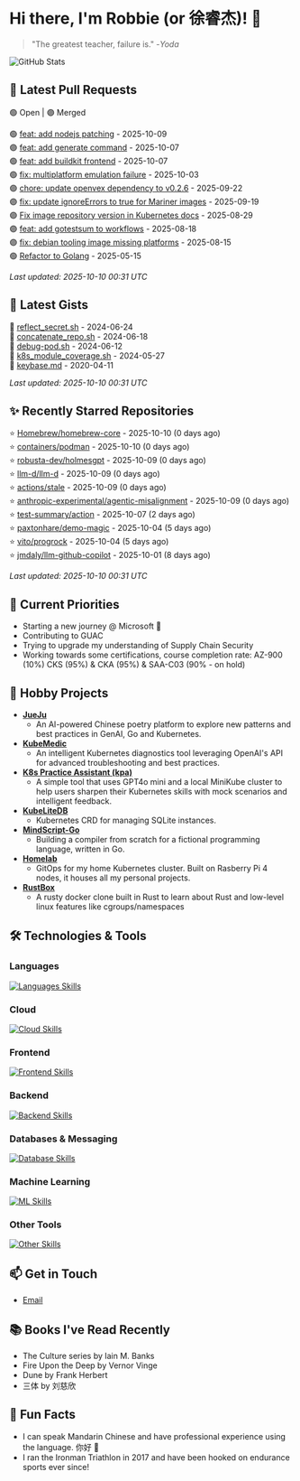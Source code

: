 # Hi there, I'm Robbie (or 徐睿杰)! 👋

> "The greatest teacher, failure is." -_Yoda_

![GitHub Stats](https://github-readme-stats.vercel.app/api?username=robert-cronin&show_icons=true&theme=radical)

<!-- START_SECTION:prs -->
## 🔄 Latest Pull Requests

🟢 Open | 🟣 Merged

🟢 [feat: add nodejs patching](https://github.com/project-copacetic/copacetic/pull/1090) - 2025-10-09<br>
🟣 [feat: add generate command](https://github.com/project-copacetic/copacetic/pull/1212) - 2025-10-07<br>
🟢 [feat: add buildkit frontend](https://github.com/project-copacetic/copacetic/pull/1221) - 2025-10-07<br>
🟢 [fix: multiplatform emulation failure](https://github.com/project-copacetic/copacetic/pull/1279) - 2025-10-03<br>
🟣 [chore: update openvex dependency to v0.2.6](https://github.com/project-copacetic/copacetic/pull/1308) - 2025-09-22<br>
🟣 [fix: update ignoreErrors to true for Mariner images](https://github.com/project-copacetic/copacetic/pull/1304) - 2025-09-19<br>
🟣 [Fix image repository version in Kubernetes docs](https://github.com/kaito-project/aikit/pull/627) - 2025-08-29<br>
🟣 [feat: add gotestsum to workflows](https://github.com/project-copacetic/copacetic/pull/1257) - 2025-08-18<br>
🟣 [fix: debian tooling image missing platforms](https://github.com/project-copacetic/copacetic/pull/1256) - 2025-08-15<br>
🟢 [Refactor to Golang](https://github.com/sozercan/guac-ai-mole/pull/12) - 2025-05-15<br>

*Last updated: 2025-10-10 00:31 UTC*<!-- END_SECTION:prs -->

<!-- START_SECTION:gists -->
## 📜 Latest Gists

📜 [reflect_secret.sh](https://gist.github.com/robert-cronin/c4df6777ba61bacd45a4bd67b5ea5b34) - 2024-06-24<br>
📜 [concatenate_repo.sh](https://gist.github.com/robert-cronin/02215e61893d6616fc0d269e829b50ed) - 2024-06-18<br>
📜 [debug-pod.sh](https://gist.github.com/robert-cronin/0a76a112fe444bccd50cb7ac56e8b1b5) - 2024-06-12<br>
📜 [k8s_module_coverage.sh](https://gist.github.com/robert-cronin/150e3044b916ebe597478b1294f97da8) - 2024-05-27<br>
📜 [keybase.md](https://gist.github.com/robert-cronin/a8474252ac7483f7c1de43dd8a7308e3) - 2020-04-11<br>

*Last updated: 2025-10-10 00:31 UTC*<!-- END_SECTION:gists -->

<!-- START_SECTION:starred -->
## ✨ Recently Starred Repositories

⭐ [Homebrew/homebrew-core](https://github.com/Homebrew/homebrew-core) - 2025-10-10 (0 days ago)<br>
⭐ [containers/podman](https://github.com/containers/podman) - 2025-10-10 (0 days ago)<br>
⭐ [robusta-dev/holmesgpt](https://github.com/robusta-dev/holmesgpt) - 2025-10-09 (0 days ago)<br>
⭐ [llm-d/llm-d](https://github.com/llm-d/llm-d) - 2025-10-09 (0 days ago)<br>
⭐ [actions/stale](https://github.com/actions/stale) - 2025-10-09 (0 days ago)<br>
⭐ [anthropic-experimental/agentic-misalignment](https://github.com/anthropic-experimental/agentic-misalignment) - 2025-10-09 (0 days ago)<br>
⭐ [test-summary/action](https://github.com/test-summary/action) - 2025-10-07 (2 days ago)<br>
⭐ [paxtonhare/demo-magic](https://github.com/paxtonhare/demo-magic) - 2025-10-04 (5 days ago)<br>
⭐ [vito/progrock](https://github.com/vito/progrock) - 2025-10-04 (5 days ago)<br>
⭐ [jmdaly/llm-github-copilot](https://github.com/jmdaly/llm-github-copilot) - 2025-10-01 (8 days ago)<br>

*Last updated: 2025-10-10 00:31 UTC*<!-- END_SECTION:starred -->

## 🔭 Current Priorities

- Starting a new journey @ Microsoft 🚀
- Contributing to GUAC
- Trying to upgrade my understanding of Supply Chain Security
- Working towards some certifications, course completion rate: AZ-900 (10%) CKS (95%) & CKA (95%) & SAA-C03 (90% - on hold)

## 🚀 Hobby Projects

- [**JueJu**](https://github.com/robert-cronin/jueju)
  - An AI-powered Chinese poetry platform to explore new patterns and best practices in GenAI, Go and Kubernetes.
- [**KubeMedic**](https://github.com/robert-cronin/kubemedic)
  - An intelligent Kubernetes diagnostics tool leveraging OpenAI's API for advanced troubleshooting and best practices.
- [**K8s Practice Assistant (kpa)**](https://github.com/robert-cronin/kpa)
  - A simple tool that uses GPT4o mini and a local MiniKube cluster to help users sharpen their Kubernetes skills with mock scenarios and intelligent feedback.
- [**KubeLiteDB**](https://github.com/robert-cronin/KubeLiteDB)
  - Kubernetes CRD for managing SQLite instances.
- [**MindScript-Go**](https://github.com/robert-cronin/mindscript-go)
  - Building a compiler from scratch for a fictional programming language, written in Go.
- [**Homelab**](https://github.com/robert-cronin/homelab)
  - GitOps for my home Kubernetes cluster. Built on Rasberry Pi 4 nodes, it houses all my personal projects.
- [**RustBox**](https://github.com/robert-cronin/rust-box)
  - A rusty docker clone built in Rust to learn about Rust and low-level linux features like cgroups/namespaces

## 🛠️ Technologies & Tools

### Languages

[![Languages Skills](https://skillicons.dev/icons?i=go,typescript,python,bash)](https://skillicons.dev)

### Cloud

[![Cloud Skills](https://skillicons.dev/icons?i=kubernetes,aws,linux,terraform,githubactions,jenkins)](https://skillicons.dev)

### Frontend

[![Frontend Skills](https://skillicons.dev/icons?i=mui,react,redux,figma,styledcomponents,nextjs,vite,css,html,ts)](https://skillicons.dev)

### Backend

[![Backend Skills](https://skillicons.dev/icons?i=nodejs,fastapi,express,postgres,python)](https://skillicons.dev)

### Databases & Messaging

[![Database Skills](https://skillicons.dev/icons?i=mongodb,postgresql,mysql,redis,rabbitmq,kafka)](https://skillicons.dev)

### Machine Learning

[![ML Skills](https://skillicons.dev/icons?i=tensorflow,elasticsearch,pytorch,opencv)](https://skillicons.dev)

### Other Tools

[![Other Skills](https://skillicons.dev/icons?i=vscode,git,docker,jest,cypress,grafana,prometheus,bash)](https://skillicons.dev)

## 📫 Get in Touch

- [Email](mailto:robert.cronin@uqconnect.edu.au)

## 📚 Books I've Read Recently

- The Culture series by Iain M. Banks
- Fire Upon the Deep by Vernor Vinge
- Dune by Frank Herbert
- 三体 by 刘慈欣

## 🌟 Fun Facts

- I can speak Mandarin Chinese and have professional experience using the language. 你好 👋
- I ran the Ironman Triathlon in 2017 and have been hooked on endurance sports ever since!
